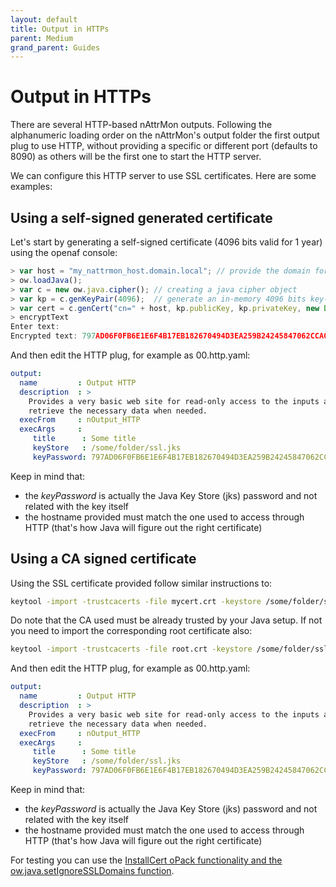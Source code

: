 ```yaml
---
layout: default
title: Output in HTTPs
parent: Medium
grand_parent: Guides
---
```


# Output in HTTPs

There are several HTTP-based nAttrMon outputs. Following the alphanumeric loading order on the nAttrMon's output folder the first output plug to use HTTP, without providing a specific or different port (defaults to 8090) as others will be the first one to start the HTTP server. 

We can configure this HTTP server to use SSL certificates. Here are some examples:

## Using a self-signed generated certificate

Let's start by generating a self-signed certificate (4096 bits valid for 1 year) using the openaf console:

````javascript
> var host = "my_nattrmon_host.domain.local"; // provide the domain for which you are generating the certificate
> ow.loadJava();
> var c = new ow.java.cipher(); // creating a java cipher object
> var kp = c.genKeyPair(4096);  // generate an in-memory 4096 bits key-pair
> var cert = c.genCert("cn=" + host, kp.publicKey, kp.privateKey, new Date(now() + 31536000000), void 0, "/some/folder/ssl.jks", "sslpasswd");
> encryptText
Enter text:
Encrypted text: 797AD06F0FB6E1E6F4B17EB182670494D3EA259B24245847062CCA0C5D023F26
````

And then edit the HTTP plug, for example as 00.http.yaml:

````yaml
output:
  name         : Output HTTP
  description  : >
    Provides a very basic web site for read-only access to the inputs and warnings generated. It uses the nOutput_HTTPJSON to
    retrieve the necessary data when needed.
  execFrom     : nOutput_HTTP
  execArgs     :
     title      : Some title
     keyStore   : /some/folder/ssl.jks
     keyPassword: 797AD06F0FB6E1E6F4B17EB182670494D3EA259B24245847062CCA0C5D023F26
````

Keep in mind that:
* the _keyPassword_ is actually the Java Key Store (jks) password and not related with the key itself
* the hostname provided must match the one used to access through HTTP (that's how Java will figure out the right certificate)

## Using a CA signed certificate

Using the SSL certificate provided follow similar instructions to:

````sh
keytool -import -trustcacerts -file mycert.crt -keystore /some/folder/ssl.jks -storepass sslpasswd
````

Do note that the CA used must be already trusted by your Java setup. If not you need to import the corresponding root certificate also:

````sh
keytool -import -trustcacerts -file root.crt -keystore /some/folder/ssl.jks -storepass sslpasswd
````

And then edit the HTTP plug, for example as 00.http.yaml:

````yaml
output:
  name         : Output HTTP
  description  : >
    Provides a very basic web site for read-only access to the inputs and warnings generated. It uses the nOutput_HTTPJSON to
    retrieve the necessary data when needed.
  execFrom     : nOutput_HTTP
  execArgs     :
     title      : Some title
     keyStore   : /some/folder/ssl.jks
     keyPassword: 797AD06F0FB6E1E6F4B17EB182670494D3EA259B24245847062CCA0C5D023F26
````

Keep in mind that:
* the _keyPassword_ is actually the Java Key Store (jks) password and not related with the key itself
* the hostname provided must match the one used to access through HTTP (that's how Java will figure out the right certificate)

For testing you can use the [InstallCert oPack functionality and the ow.java.setIgnoreSSLDomains function](https://docs.openaf.io/docs/guides/advanced/easily-add-ssl-cert.html).
